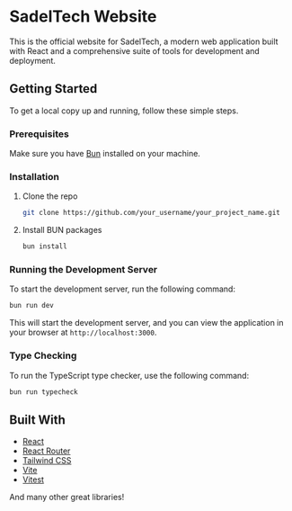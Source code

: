 # SadelTech Website

This is the official website for SadelTech, a modern web application built with React and a comprehensive suite of tools for development and deployment.

## Getting Started

To get a local copy up and running, follow these simple steps.

### Prerequisites

Make sure you have [Bun](https://bun.sh/) installed on your machine.

### Installation

1. Clone the repo
   ```sh
   git clone https://github.com/your_username/your_project_name.git
   ```
2. Install BUN packages
   ```sh
   bun install
   ```

### Running the Development Server

To start the development server, run the following command:

```sh
bun run dev
```

This will start the development server, and you can view the application in your browser at `http://localhost:3000`.

### Type Checking

To run the TypeScript type checker, use the following command:

```sh
bun run typecheck
```

## Built With

* [React](https://reactjs.org/)
* [React Router](https://reactrouter.com/)
* [Tailwind CSS](https://tailwindcss.com/)
* [Vite](https://vitejs.dev/)
* [Vitest](https://vitest.dev/)

And many other great libraries!
